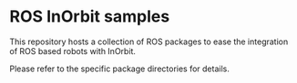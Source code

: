 # ROS InOrbit samples

This repository hosts a collection of ROS packages to ease the integration of ROS based robots with InOrbit.

Please refer to the specific package directories for details.

